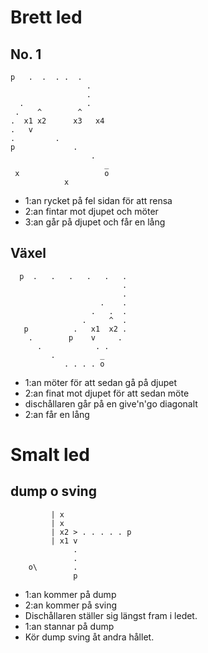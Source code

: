 Brett led
=========

No. 1
-----

    p   .  .  . .  .
                     .
                     .
      .              .
     .    ^        ^  
    .  x1 x2      x3   x4
    .   v             
    .         .         
    p             . 
                      .
                         _
     x                   o
                x

* 1:an rycket på fel sidan för att rensa
* 2:an fintar mot djupet och möter
* 3:an går på djupet och får en lång


Växel
-----

      p  .   .   .   .   .   .
                             .
                             .
                        .    .
                      .   .  .    
                    .     ^  . 
       p          .   x1  x2 .
        .        p    v     .
          .            . .
             .          _
                . . . . o
             
* 1:an möter för att sedan gå på djupet
* 2:an finat mot djupet för att sedan möte
* dischållaren går på en give'n'go diagonalt
* 2:an får en lång


Smalt led
=========

dump o sving
------------

             | x
             | x  
             | x2 > . . . . . p
             | x1 v
                  .
                  . 
        o\        .
                  p

* 1:an kommer på dump
* 2:an kommer på sving
* Dischållaren ställer sig längst fram i ledet. 
* 1:an stannar på dump
* Kör dump sving åt andra hållet.



